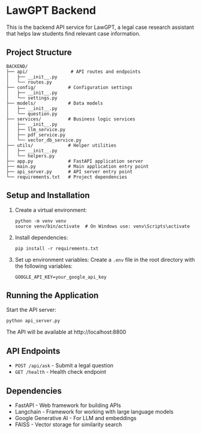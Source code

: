 # LawGPT Backend

This is the backend API service for LawGPT, a legal case research assistant that helps law students find relevant case information.

## Project Structure

```
BACKEND/
├── api/                # API routes and endpoints
│   ├── __init__.py
│   └── routes.py
├── config/            # Configuration settings
│   ├── __init__.py
│   └── settings.py
├── models/            # Data models
│   ├── __init__.py
│   └── question.py
├── services/          # Business logic services
│   ├── __init__.py
│   ├── llm_service.py
│   ├── pdf_service.py
│   └── vector_db_service.py
├── utils/             # Helper utilities
│   ├── __init__.py
│   └── helpers.py
├── app.py             # FastAPI application server
├── main.py            # Main application entry point
├── api_server.py      # API server entry point
└── requirements.txt   # Project dependencies
```

## Setup and Installation

1. Create a virtual environment:

   ```
   python -m venv venv
   source venv/bin/activate  # On Windows use: venv\Scripts\activate
   ```

2. Install dependencies:

   ```
   pip install -r requirements.txt
   ```

3. Set up environment variables:
   Create a `.env` file in the root directory with the following variables:
   ```
   GOOGLE_API_KEY=your_google_api_key
   ```

## Running the Application

Start the API server:

```
python api_server.py
```

The API will be available at http://localhost:8800

## API Endpoints

- `POST /api/ask` - Submit a legal question
- `GET /health` - Health check endpoint

## Dependencies

- FastAPI - Web framework for building APIs
- Langchain - Framework for working with large language models
- Google Generative AI - For LLM and embeddings
- FAISS - Vector storage for similarity search
